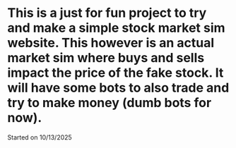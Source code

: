 # This is a just for fun project to try and make a simple stock market sim website. This however is an actual market sim where buys and sells impact the price of the fake stock. It will have some bots to also trade and try to make money (dumb bots for now).

Started on 10/13/2025

